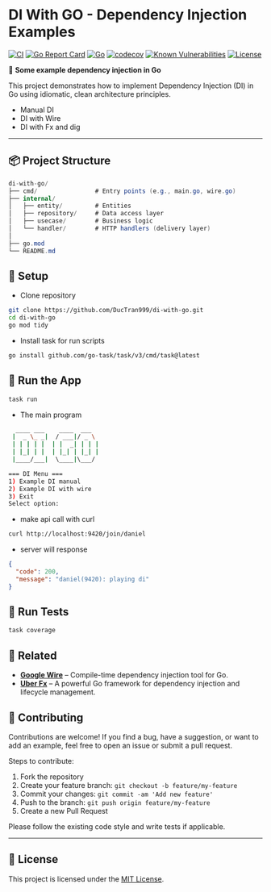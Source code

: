 # DI With GO - Dependency Injection Examples

[![CI](https://github.com/DucTran999/di-with-go/actions/workflows/ci.yml/badge.svg)](https://github.com/DucTran999/di-with-go/actions/workflows/ci.yml)
[![Go Report Card](https://goreportcard.com/badge/github.com/DucTran999/di-with-go)](https://goreportcard.com/report/github.com/DucTran999/di-with-go)
[![Go](https://img.shields.io/badge/Go-1.23-blue?logo=go)](https://golang.org)
[![codecov](https://codecov.io/gh/DucTran999/di-with-go/branch/master/graph/badge.svg)](https://codecov.io/gh/DucTran999/di-with-go)
[![Known Vulnerabilities](https://snyk.io/test/github/ductran999/di-with-go/badge.svg)](https://snyk.io/test/github/ductran999/di-with-go)
[![License](https://img.shields.io/github/license/DucTran999/di-with-go)](LICENSE)

🧩 **Some example dependency injection in Go**

This project demonstrates how to implement Dependency Injection (DI) in Go using idiomatic, clean architecture principles.

- Manual DI
- DI with Wire
- DI with Fx and dig

---

## 📦 Project Structure

```csharp
di-with-go/
├── cmd/                # Entry points (e.g., main.go, wire.go)
├── internal/
│   ├── entity/         # Entities
│   ├── repository/     # Data access layer
│   ├── usecase/        # Business logic
│   └── handler/        # HTTP handlers (delivery layer)
│
├── go.mod
└── README.md

```

## 🔧 Setup

- Clone repository

```sh
git clone https://github.com/DucTran999/di-with-go.git
cd di-with-go
go mod tidy
```

- Install task for run scripts

```sh
go install github.com/go-task/task/v3/cmd/task@latest
```

## 🚀 Run the App

```sh
task run
```

- The main program

```sh
  ____ ___    ____  ___
 |  _ \_ _|  / ___|/ _ \
 | | | | |  | |  _| | | |
 | |_| | |  | |_| | |_| |
 |____/___|  \____|\___/

=== DI Menu ===
1) Example DI manual
2) Example DI with wire
3) Exit
Select option:
```

- make api call with curl

```sh
curl http://localhost:9420/join/daniel
```

- server will response

```json
{
  "code": 200,
  "message": "daniel(9420): playing di"
}
```

## 🧪 Run Tests

```sh
task coverage
```

## 📎 Related

- [**Google Wire**](https://github.com/google/wire) – Compile-time dependency injection tool for Go.
- [**Uber Fx**](https://github.com/uber-go/fx) – A powerful Go framework for dependency injection and lifecycle management.

## 🤝 Contributing

Contributions are welcome! If you find a bug, have a suggestion, or want to add an example, feel free to open an issue or submit a pull request.

Steps to contribute:

1. Fork the repository
2. Create your feature branch: `git checkout -b feature/my-feature`
3. Commit your changes: `git commit -am 'Add new feature'`
4. Push to the branch: `git push origin feature/my-feature`
5. Create a new Pull Request

Please follow the existing code style and write tests if applicable.

---

## 📄 License

This project is licensed under the [MIT License](LICENSE).
